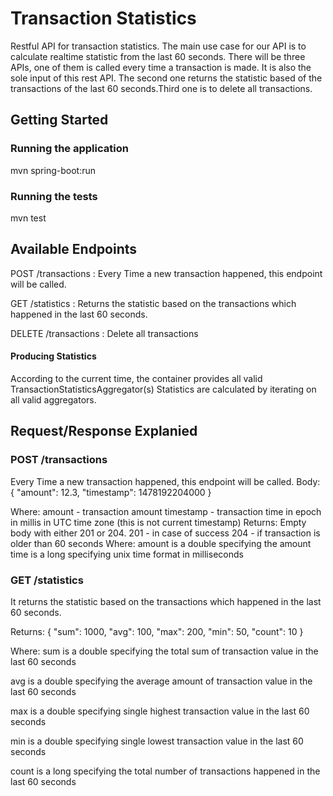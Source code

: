 # Transaction Statistics

Restful API for transaction statistics. The main use case for our API is to
calculate realtime statistic from the last 60 seconds. There will be three APIs, one of them is
called every time a transaction is made. It is also the sole input of this rest API. The second one
returns the statistic based of the transactions of the last 60 seconds.Third one is to delete all transactions.

## Getting Started

### Running the application
mvn spring-boot:run

### Running the tests
mvn test


## Available Endpoints

POST /transactions : Every Time a new transaction happened, this endpoint will be called.

GET /statistics    : Returns the statistic based on the transactions which happened in the last 60 seconds.

DELETE /transactions    : Delete all transactions

  
#### Producing Statistics
According to the current time, the container provides all valid TransactionStatisticsAggregator(s)
Statistics are calculated by iterating on all valid aggregators. 


## Request/Response Explanied

### POST /transactions

Every Time a new transaction happened, this endpoint will be called.
Body:
{
"amount": 12.3,
"timestamp": 1478192204000
}

Where:
amount - transaction amount
timestamp - transaction time in epoch in millis in UTC time zone (this is not current
timestamp)
Returns: Empty body with either 201 or 204.
201 - in case of success
204 - if transaction is older than 60 seconds
Where:
amount is a double specifying the amount
time is a long specifying unix time format in milliseconds

### GET /statistics
It returns the statistic based on the transactions which happened in the last 60 seconds.

Returns:
{
"sum": 1000,
"avg": 100,
"max": 200,
"min": 50,
"count": 10
}

Where:
sum is a double specifying the total sum of transaction value in the last 60 seconds

avg is a double specifying the average amount of transaction value in the last 60
seconds

max is a double specifying single highest transaction value in the last 60 seconds

min is a double specifying single lowest transaction value in the last 60 seconds

count is a long specifying the total number of transactions happened in the last 60
seconds



